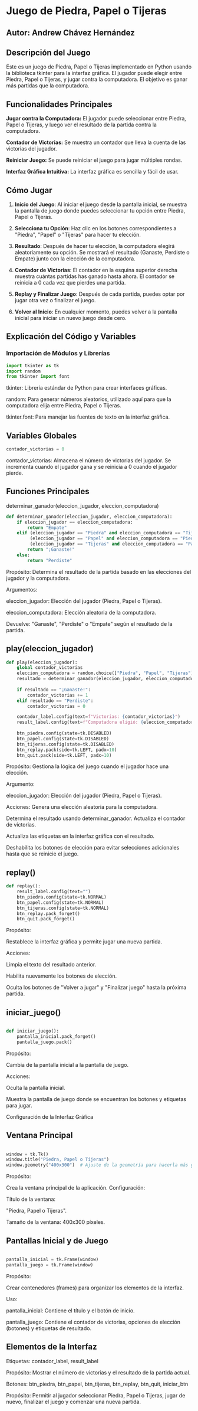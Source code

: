 # Juego de Piedra, Papel o Tijeras

## Autor: Andrew Chávez Hernández 

## Descripción del Juego

Este es un juego  de Piedra, Papel o Tijeras implementado en Python usando la biblioteca tkinter para la interfaz gráfica. El jugador puede elegir entre Piedra, Papel o Tijeras, y jugar contra la computadora. El objetivo es ganar más partidas que la computadora.

## Funcionalidades Principales

**Jugar contra la Computadora:** El jugador puede seleccionar entre Piedra, Papel o Tijeras, y luego ver el resultado de la partida contra la computadora.

**Contador de Victorias:** Se muestra un contador que lleva la cuenta de las victorias del jugador.

**Reiniciar Juego:** Se puede reiniciar el juego para jugar múltiples rondas.

**Interfaz Gráfica Intuitiva:** La interfaz gráfica es sencilla y fácil de usar.

## Cómo Jugar

1. **Inicio del Juego**: Al iniciar el juego desde la pantalla inicial, se muestra la pantalla de juego donde puedes seleccionar tu opción entre Piedra, Papel o Tijeras.
   
2. **Selecciona tu Opción**: Haz clic en los botones correspondientes a "Piedra", "Papel" o "Tijeras" para hacer tu elección.

3. **Resultado**: Después de hacer tu elección, la computadora elegirá aleatoriamente su opción. Se mostrará el resultado (Ganaste, Perdiste o Empate) junto con la elección de la computadora.

4. **Contador de Victorias**: El contador en la esquina superior derecha muestra cuántas partidas has ganado hasta ahora. El contador se reinicia a 0 cada vez que pierdes una partida.

5. **Replay y Finalizar Juego**: Después de cada partida, puedes optar por jugar otra vez o finalizar el juego.

6. **Volver al Inicio**: En cualquier momento, puedes volver a la pantalla inicial para iniciar un nuevo juego desde cero.

## Explicación del Código y Variables

### Importación de Módulos y Librerías

```python
import tkinter as tk
import random
from tkinter import font
```
tkinter: Librería estándar de Python para crear interfaces gráficas.

random: Para generar números aleatorios, utilizado aquí para que la computadora elija entre Piedra, Papel o Tijeras.

tkinter.font: Para manejar las fuentes de texto en la interfaz gráfica.

## Variables Globales
```python
contador_victorias = 0
```
contador_victorias: Almacena el número de victorias del jugador. Se incrementa cuando el jugador gana y se reinicia a 0 cuando el jugador pierde.

## Funciones Principales

determinar_ganador(eleccion_jugador, eleccion_computadora)
```python
def determinar_ganador(eleccion_jugador, eleccion_computadora):
    if eleccion_jugador == eleccion_computadora:
        return "Empate"
    elif (eleccion_jugador == "Piedra" and eleccion_computadora == "Tijeras") or \
         (eleccion_jugador == "Papel" and eleccion_computadora == "Piedra") or \
         (eleccion_jugador == "Tijeras" and eleccion_computadora == "Papel"):
        return "¡Ganaste!"
    else:
        return "Perdiste"
```
Propósito: 
Determina el resultado de la partida basado en las elecciones del jugador y la computadora.

Argumentos:

eleccion_jugador: Elección del jugador (Piedra, Papel o Tijeras).

eleccion_computadora: Elección aleatoria de la computadora.

Devuelve: "Ganaste", "Perdiste" o "Empate" según el resultado de la partida.

## play(eleccion_jugador)
```python
def play(eleccion_jugador):
    global contador_victorias
    eleccion_computadora = random.choice(["Piedra", "Papel", "Tijeras"])
    resultado = determinar_ganador(eleccion_jugador, eleccion_computadora)
    
    if resultado == "¡Ganaste!":
        contador_victorias += 1
    elif resultado == "Perdiste":
        contador_victorias = 0

    contador_label.config(text=f"Victorias: {contador_victorias}")
    result_label.config(text=f"Computadora eligió: {eleccion_computadora}\n{resultado}")
    
    btn_piedra.config(state=tk.DISABLED)
    btn_papel.config(state=tk.DISABLED)
    btn_tijeras.config(state=tk.DISABLED)
    btn_replay.pack(side=tk.LEFT, padx=10)
    btn_quit.pack(side=tk.LEFT, padx=10)
```
Propósito: 
Gestiona la lógica del juego cuando el jugador hace una elección.

Argumento:

eleccion_jugador: Elección del jugador (Piedra, Papel o Tijeras).

Acciones:
Genera una elección aleatoria para la computadora.

Determina el resultado usando determinar_ganador.
Actualiza el contador de victorias.

Actualiza las etiquetas en la interfaz gráfica con el resultado.

Deshabilita los botones de elección para evitar selecciones adicionales hasta que se reinicie el juego.

## replay()
```python
def replay():
    result_label.config(text="")
    btn_piedra.config(state=tk.NORMAL)
    btn_papel.config(state=tk.NORMAL)
    btn_tijeras.config(state=tk.NORMAL)
    btn_replay.pack_forget()
    btn_quit.pack_forget()
```
Propósito:

Restablece la interfaz gráfica y permite jugar una nueva partida.

Acciones:

Limpia el texto del resultado anterior.

Habilita nuevamente los botones de elección.

Oculta los botones de "Volver a jugar" y "Finalizar juego" hasta la próxima partida.

## iniciar_juego()
```python

def iniciar_juego():
    pantalla_inicial.pack_forget()
    pantalla_juego.pack()
```
Propósito: 

Cambia de la pantalla inicial a la pantalla de juego.

Acciones:

Oculta la pantalla inicial.

Muestra la pantalla de juego donde se encuentran los botones y etiquetas para jugar.

Configuración de la Interfaz Gráfica

## Ventana Principal

```python

window = tk.Tk()
window.title("Piedra, Papel o Tijeras")
window.geometry("400x300")  # Ajuste de la geometría para hacerla más grande
```
Propósito: 

Crea la ventana principal de la aplicación.
Configuración:

Título de la ventana: 

"Piedra, Papel o Tijeras".

Tamaño de la ventana: 400x300 píxeles.

## Pantallas Inicial y de Juego
```python

pantalla_inicial = tk.Frame(window)
pantalla_juego = tk.Frame(window)
```
Propósito: 

Crear contenedores (frames) para organizar los elementos de la interfaz.

Uso:

pantalla_inicial: Contiene el título y el botón de inicio.

pantalla_juego: Contiene el contador de victorias, opciones de elección (botones) y etiquetas de resultado.

## Elementos de la Interfaz

Etiquetas: contador_label, result_label

Propósito: Mostrar el número de victorias y el resultado de la partida actual.

Botones: btn_piedra, btn_papel, btn_tijeras, btn_replay, btn_quit, iniciar_btn

Propósito: Permitir al jugador seleccionar Piedra, Papel o Tijeras, jugar de nuevo, finalizar el juego y comenzar una nueva partida.

